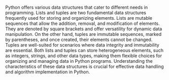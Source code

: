 Python offers various data structures that cater to different needs in programming. Lists and tuples are two fundamental data structures frequently used for storing and organizing elements. Lists are mutable sequences that allow the addition, removal, and modification of elements. They are denoted by square brackets and offer versatility for dynamic data manipulation. On the other hand, tuples are immutable sequences, marked by parentheses, and once created, their elements cannot be changed. Tuples are well-suited for scenarios where data integrity and immutability are essential. Both lists and tuples can store heterogeneous elements, such as integers, strings, and other data types, making them flexible choices for organizing and managing data in Python programs. Understanding the characteristics of these data structures is crucial for effective data handling and algorithm implementation in Python.
